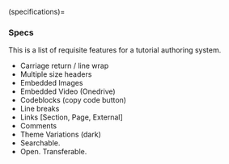 
(specifications)=
### Specs
This is a list of requisite features for a tutorial authoring system.

- Carriage return / line wrap
- Multiple size headers
- Embedded Images
- Embedded Video (Onedrive)
- Codeblocks (copy code button)
- Line breaks
- Links [Section, Page, External]
- Comments
- Theme Variations (dark)
- Searchable.
- Open. Transferable.

